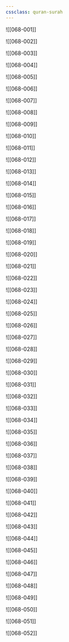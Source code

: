 ```yaml
---
cssclass: quran-surah
---
```


![[068-001]]

![[068-002]]

![[068-003]]

![[068-004]]

![[068-005]]

![[068-006]]

![[068-007]]

![[068-008]]

![[068-009]]

![[068-010]]

![[068-011]]

![[068-012]]

![[068-013]]

![[068-014]]

![[068-015]]

![[068-016]]

![[068-017]]

![[068-018]]

![[068-019]]

![[068-020]]

![[068-021]]

![[068-022]]

![[068-023]]

![[068-024]]

![[068-025]]

![[068-026]]

![[068-027]]

![[068-028]]

![[068-029]]

![[068-030]]

![[068-031]]

![[068-032]]

![[068-033]]

![[068-034]]

![[068-035]]

![[068-036]]

![[068-037]]

![[068-038]]

![[068-039]]

![[068-040]]

![[068-041]]

![[068-042]]

![[068-043]]

![[068-044]]

![[068-045]]

![[068-046]]

![[068-047]]

![[068-048]]

![[068-049]]

![[068-050]]

![[068-051]]

![[068-052]]

